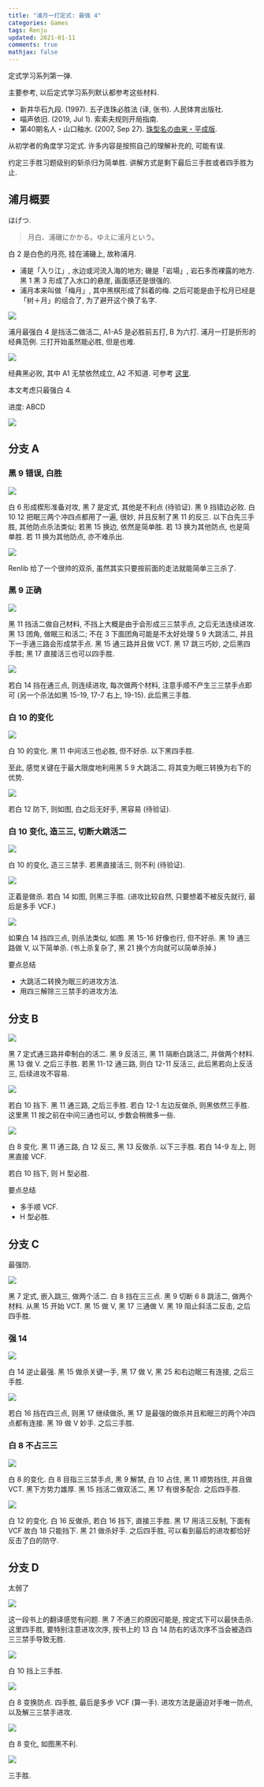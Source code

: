 ```yaml
---
title: "浦月一打定式: 最强 4"
categories: Games
tags: Renju
updated: 2021-01-11
comments: true
mathjax: false
---
```


定式学习系列第一弹.

主要参考, 以后定式学习系列默认都参考这些材料.

- 新井华石九段. (1997). 五子连珠必胜法 (译, 张书). 人民体育出版社.
- 喵声依旧. (2019, Jul 1). 索索夫规则开局指南.
- 第40期名人・山口釉水. (2007, Sep 27). [珠型名の由来・平成版](http://table28.renju.info/PageVisitor/Essay/NicknameOfOpenings.php).

从初学者的角度学习定式. 许多内容是按照自己的理解补充的, 可能有误.

约定三手胜习题级别的斩杀归为简单胜. 讲解方式是剩下最后三手胜或者四手胜为止.

<!-- more -->

## 浦月概要

ほげつ.

> 月白、浦磯にかかる。ゆえに浦月という。

白 2 是白色的月亮, 挂在浦磯上, 故称浦月.

- 浦是「入り江」, 水边或河流入海的地方; 磯是「岩場」, 岩石多而裸露的地方. 黑 1 黑 3 形成了入水口的悬崖, 画面感还是很强的.
- 浦月本来叫做「梅月」, 其中黑棋形成了斜着的梅. 之后可能是由于松月已经是「树＋月」的组合了, 为了避开这个换了名字.

![](https://shiina18.github.io/assets/posts/images/20201215145501517_22057.png)

浦月最强白 4 是挡活二做活二, A1-A5 是必胜前五打, B 为六打. 浦月一打是折形的经典范例. 三打开始虽然能必胜, 但是也难.

![](https://shiina18.github.io/assets/posts/images/20201215145820736_8713.png)

经典黑必败, 其中 A1 无禁依然成立, A2 不知道. 可参考 [这里](https://www.bilibili.com/video/BV1ob411m7FA). 

本文考虑只最强白 4. 

进度: ABCD

![](https://shiina18.github.io/assets/posts/images/20201215154251126_25942.png)

## 分支 A

### 黑 9 错误, 白胜

![](https://shiina18.github.io/assets/posts/images/20201215151531585_560.png)

白 6 形成楔形准备对攻, 黑 7 是定式, 其他是不利点 (待验证). 黑 9 挡错边必败. 白 10 12 把眠三两个冲四点都用了一遍, 很妙, 并且反制了黑 11 的反三. 以下白先三手胜, 其他防点杀法类似; 若黑 15 换边, 依然是简单胜. 若 13 换为其他防点, 也是简单胜. 若 11 换为其他防点, 亦不难杀出.

![](https://shiina18.github.io/assets/posts/images/20201216130524684_9843.png)

Renlib 给了一个很帅的双杀, 虽然其实只要按前面的走法就能简单三三杀了.

### 黑 9 正确

![](https://shiina18.github.io/assets/posts/images/20201215160554383_14942.png)

黑 11 挡活二做自己材料, 不挡上大概是由于会形成三三禁手点, 之后无法连续进攻. 黑 13 团角, 做眠三和活二; 不在 3 下面团角可能是不太好处理 5 9 大跳活二, 并且下一手通三路会形成禁手点. 黑 15 通三路并且做 VCT. 黑 17 跳三巧妙, 之后黑四手胜; 黑 17 直接活三也可以四手胜.

![](https://shiina18.github.io/assets/posts/images/20201215162741616_20933.png)

若白 14 挡在通三点, 则连续进攻, 每次做两个材料, 注意手顺不产生三三禁手点即可 (另一个杀法如黑 15-19, 17-7 右上, 19-15). 此后黑三手胜.

### 白 10 的变化

![](https://shiina18.github.io/assets/posts/images/20201215164012260_18952.png)

白 10 的变化. 黑 11 中间活三也必胜, 但不好杀. 以下黑四手胜. 

至此, 感觉关键在于最大限度地利用黑 5 9 大跳活二, 将其变为眠三转换为右下的优势.

![](https://shiina18.github.io/assets/posts/images/20201215164549078_27905.png)

若白 12 防下, 则如图, 白之后无好手, 黑容易 (待验证).

### 白 10 变化, 造三三, 切断大跳活二

![](https://shiina18.github.io/assets/posts/images/20201215165528365_20121.png)

白 10 的变化, 造三三禁手. 若黑直接活三, 则不利 (待验证).

![](https://shiina18.github.io/assets/posts/images/20201215170018755_21753.png)

正着是做杀. 若白 14 如图, 则黑三手胜. (进攻比较自然, 只要想着不被反先就行, 最后是多手 VCF.)

![](https://shiina18.github.io/assets/posts/images/20201215171645777_17157.png)

如果白 14 挡四三点, 则杀法类似, 如图. 黑 15-16 好像也行, 但不好杀. 黑 19 通三路做 V, 以下简单杀. (书上杀复杂了, 黑 21 换个方向就可以简单杀掉.)

要点总结

- 大跳活二转换为眠三的进攻方法.
- 用四三解除三三禁手的进攻方法.

## 分支 B

![](https://shiina18.github.io/assets/posts/images/20201216114946216_17668.png)

黑 7 定式通三路并牵制白的活二. 黑 9 反活三, 黑 11 隔断白跳活二, 并做两个材料. 黑 13 做 V. 之后三手胜. 若黑 11-12 通三路, 则白 12-11 反活三, 此后黑若向上反活三, 后续进攻不容易.

![](https://shiina18.github.io/assets/posts/images/20201216115314450_30492.png)

若白 10 挡下. 黑 11 通三路, 之后三手胜. 若白 12-1 左边反做杀, 则黑依然三手胜. 这里黑 11 按之前在中间三通也可以, 步数会稍微多一些.

![](https://shiina18.github.io/assets/posts/images/20201216120405998_21175.png)

白 8 变化. 黑 11 通三路, 白 12 反三, 黑 13 反做杀. 以下三手胜. 若白 14-9 左上, 则黑直接 VCF.

若白 10 挡下, 则 H 型必胜.

要点总结

- 多手顺 VCF.
- H 型必胜.

## 分支 C

最强防.

![](https://shiina18.github.io/assets/posts/images/20201217102907179_1100.png)

黑 7 定式, 嵌入跳三, 做两个活二. 白 8 挡在三三点. 黑 9 切断 6 8 跳活二, 做两个材料. 从黑 15 开始 VCT. 黑 15 做 V, 黑 17 三通做 V. 黑 19 阻止斜活二反击, 之后四手胜. 

### 强 14

![](https://shiina18.github.io/assets/posts/images/20201217104016596_9702.png)

白 14 逆止最强. 黑 15 做杀关键一手, 黑 17 做 V, 黑 25 和右边眠三有连接, 之后三手胜.

![](https://shiina18.github.io/assets/posts/images/20201217104700741_14169.png)

若白 16 挡在四三点, 则黑 17 继续做杀, 黑 17 是最强的做杀并且和眠三的两个冲四点都有连接. 黑 19 做 V 妙手. 之后三手胜.

### 白 8 不占三三

![](https://shiina18.github.io/assets/posts/images/20201218111512672_1059.png)

白 8 的变化. 白 8 目指三三禁手点, 黑 9 解禁, 白 10 占住, 黑 11 顺势挡住, 并且做 VCT. 黑下方势力雄厚. 黑 15 挡活二做双活二, 黑 17 有很多配合. 之后四手胜.

![](https://shiina18.github.io/assets/posts/images/20201218112435955_25725.png)

白 12 的变化. 白 16 反做杀, 若白 16 挡下, 直接三手胜. 黑 17 用活三反制, 下面有 VCF 故白 18 只能挡下. 黑 21 做杀好手. 之后四手胜, 可以看到最后的进攻都恰好反击了白的防守.

## 分支 D

太弱了

![](https://shiina18.github.io/assets/posts/images/20210111214548064_3656.png)

这一段书上的翻译感觉有问题. 黑 7 不通三的原因可能是, 按定式下可以最快击杀. 这里四手胜, 要特别注意进攻次序, 按书上的 13 白 14 防右的话次序不当会被造四三三禁手导致无胜.

![](https://shiina18.github.io/assets/posts/images/20210111214921033_9667.png)

白 10 挡上三手胜.

![](https://shiina18.github.io/assets/posts/images/20210111215225544_5761.png)

白 8 变换防点. 四手胜, 最后是多步 VCF (算一手). 进攻方法是逼迫对手唯一防点, 以及解三三禁手进攻.

![](https://shiina18.github.io/assets/posts/images/20210111215628393_24234.png)

白 8 变化, 如图黑不利.

![](https://shiina18.github.io/assets/posts/images/20210111215910072_14136.png)

三手胜.
